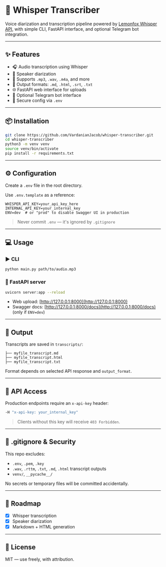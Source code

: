 # 🧠 Whisper Transcriber

Voice diarization and transcription pipeline powered by [Lemonfox Whisper API](https://lemonfox.ai), with simple CLI, FastAPI interface, and optional Telegram bot integration.

---

## ✨ Features

* 🎧 Audio transcription using Whisper
* 👤 Speaker diarization
* 📁 Supports `.mp3`, `.wav`, `.m4a`, and more
* 📜 Output formats: `.md`, `.html`, `.srt`, `.txt`
* 🌐 FastAPI web interface for uploads
* 🤖 Optional Telegram bot interface
* 🔐 Secure config via `.env`

---

## 📦 Installation

```bash
git clone https://github.com/VardanianJacob/whisper-transcriber.git
cd whisper-transcriber
python3 -m venv venv
source venv/bin/activate
pip install -r requirements.txt
```

---

## ⚙️ Configuration

Create a `.env` file in the root directory.

Use `.env.template` as a reference:

```env
WHISPER_API_KEY=your_api_key_here
INTERNAL_API_KEY=your_internal_key
ENV=dev  # or "prod" to disable Swagger UI in production
```

> Never commit `.env` — it's ignored by `.gitignore`

---

## 💻 Usage

### ▶️ CLI

```bash
python main.py path/to/audio.mp3
```

### 🤪 FastAPI server

```bash
uvicorn server:app --reload
```

* Web upload: [http://127.0.0.1:8000](http://127.0.0.1:8000)
* Swagger docs: [http://127.0.0.1:8000/docs](http://127.0.0.1:8000/docs) (only if `ENV=dev`)

---

## 📂 Output

Transcripts are saved in `transcripts/`:

```
├── myfile_transcript.md
├── myfile_transcript.html
├── myfile_transcript.txt
```

Format depends on selected API response and `output_format`.

---

## 🔐 API Access

Production endpoints require an `x-api-key` header:

```bash
-H "x-api-key: your_internal_key"
```

> Clients without this key will receive `403 Forbidden`.

---

## 📜 .gitignore & Security

This repo excludes:

* `.env`, `.pem`, `.key`
* `.wav`, `.rttm`, `.txt`, `.md`, `.html` transcript outputs
* `venv/`, `__pycache__/`

No secrets or temporary files will be committed accidentally.

---

## 🛃 Roadmap

* [x] Whisper transcription
* [x] Speaker diarization
* [x] Markdown + HTML generation

---

## 📜 License

MIT — use freely, with attribution.
